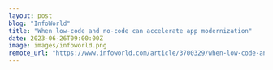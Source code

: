 ```yaml
---
layout: post
blog: "InfoWorld"
title: "When low-code and no-code can accelerate app modernization"
date: 2023-06-26T09:00:00Z
image: images/infoworld.png
remote_url: "https://www.infoworld.com/article/3700329/when-low-code-and-no-code-can-accelerate-app-modernization.html#tk.rss_applicationdevelopment"
---
```

